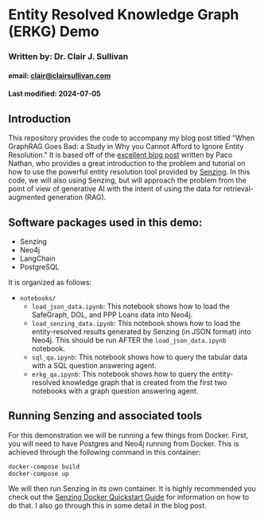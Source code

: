 # Entity Resolved Knowledge Graph (ERKG) Demo
### Written by: Dr. Clair J. Sullivan
#### email: clair@clairsullivan.com
#### Last modified: 2024-07-05

## Introduction

This repository provides the code to accompany my blog post titled "When GraphRAG Goes Bad: a Study in Why you Cannot Afford to Ignore Entity Resolution."  It is based off of the [excellent blog post](https://neo4j.com/developer-blog/entity-resolved-knowledge-graphs/) written by Paco Nathan, who provides a great introduction to the problem and tutorial on how to use the powerful entity resolution tool provided by [Senzing](https://senzing.com/).  In this code, we will also using Senzing, but will approach the problem from the point of view of generative AI with the intent of using the data for retrieval-augmented generation (RAG).  

## Software packages used in this demo:

- Senzing
- Neo4j
- LangChain
- PostgreSQL

It is organized as follows:

- `notebooks/`
  - `load_json_data.ipynb`: This notebook shows how to load the SafeGraph, DOL, and PPP Loans data into Neo4j.
  - `load_senzing_data.ipynb`: This notebook shows how to load the entity-resolved results generated by Senzing (in JSON format) into Neo4j.  This should be run AFTER the `load_json_data.ipynb` notebook.
  - `sql_qa.ipynb`: This notebook shows how to query the tabular data with a SQL question answering agent.
  - `erkg_qa.ipynb`: This notebook shows how to query the entity-resolved knowledge graph that is created from the first two notebooks with a graph question answering agent.

## Running Senzing and associated tools

For this demonstration we will be running a few things from Docker.  First, you will need to have Postgres and Neo4j running from Docker.  This is achieved through the following command in this container:

```
docker-compose build
docker-compose up
```

We will then run Senzing in its own container.  It is highly recommended you check out the [Senzing Docker Quickstart Guide](https://docs.senzing.com/quickstart/quickstart_docker/) for information on how to do that.  I also go through this in some detail in the blog post.
